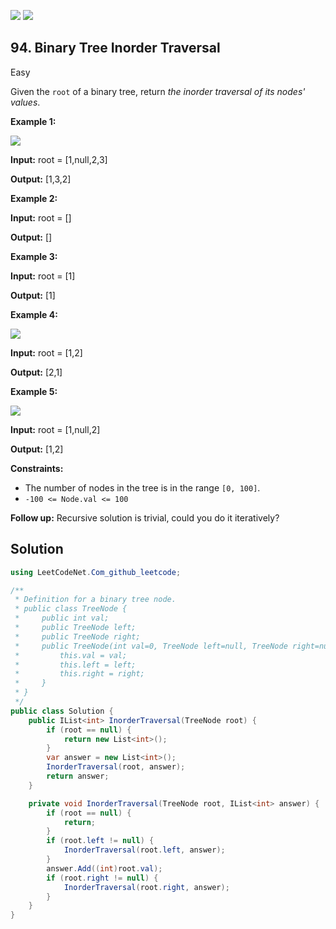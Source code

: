 [![](https://img.shields.io/github/stars/javadev/LeetCode-in-All?label=Stars&style=flat-square)](https://github.com/javadev/LeetCode-in-All)
[![](https://img.shields.io/github/forks/javadev/LeetCode-in-All?label=Fork%20me%20on%20GitHub%20&style=flat-square)](https://github.com/javadev/LeetCode-in-All/fork)

## 94\. Binary Tree Inorder Traversal

Easy

Given the `root` of a binary tree, return _the inorder traversal of its nodes' values_.

**Example 1:**

![](https://assets.leetcode.com/uploads/2020/09/15/inorder_1.jpg)

**Input:** root = [1,null,2,3]

**Output:** [1,3,2] 

**Example 2:**

**Input:** root = []

**Output:** [] 

**Example 3:**

**Input:** root = [1]

**Output:** [1] 

**Example 4:**

![](https://assets.leetcode.com/uploads/2020/09/15/inorder_5.jpg)

**Input:** root = [1,2]

**Output:** [2,1] 

**Example 5:**

![](https://assets.leetcode.com/uploads/2020/09/15/inorder_4.jpg)

**Input:** root = [1,null,2]

**Output:** [1,2] 

**Constraints:**

*   The number of nodes in the tree is in the range `[0, 100]`.
*   `-100 <= Node.val <= 100`

**Follow up:** Recursive solution is trivial, could you do it iteratively?

## Solution

```csharp
using LeetCodeNet.Com_github_leetcode;

/**
 * Definition for a binary tree node.
 * public class TreeNode {
 *     public int val;
 *     public TreeNode left;
 *     public TreeNode right;
 *     public TreeNode(int val=0, TreeNode left=null, TreeNode right=null) {
 *         this.val = val;
 *         this.left = left;
 *         this.right = right;
 *     }
 * }
 */
public class Solution {
    public IList<int> InorderTraversal(TreeNode root) {
        if (root == null) {
            return new List<int>();
        }
        var answer = new List<int>();
        InorderTraversal(root, answer);
        return answer;
    }

    private void InorderTraversal(TreeNode root, IList<int> answer) {
        if (root == null) {
            return;
        }
        if (root.left != null) {
            InorderTraversal(root.left, answer);
        }
        answer.Add((int)root.val);
        if (root.right != null) {
            InorderTraversal(root.right, answer);
        }
    }
}
```